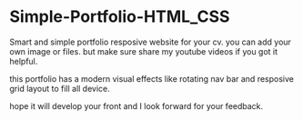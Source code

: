 # Simple-Portfolio-HTML_CSS

Smart and simple portfolio resposive website for your cv. you can add your own image or files. but make sure share my youtube videos if you got it helpful.

this portfolio has a modern visual effects like rotating nav bar and resposive grid layout to fill all device.

hope it will develop your front and I look forward for your feedback.
